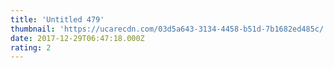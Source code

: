 ```yaml
---
title: 'Untitled 479'
thumbnail: 'https://ucarecdn.com/03d5a643-3134-4458-b51d-7b1682ed485c/'
date: 2017-12-29T06:47:18.000Z
rating: 2
---
```

